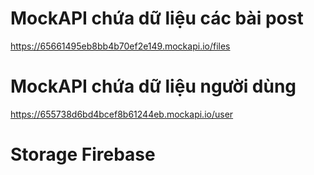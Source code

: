 # MockAPI chứa dữ liệu các bài post
https://65661495eb8bb4b70ef2e149.mockapi.io/files

# MockAPI chứa dữ liệu người dùng
https://655738d6bd4bcef8b61244eb.mockapi.io/user

# Storage Firebase
